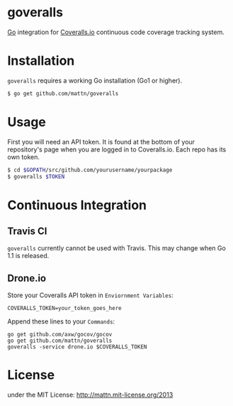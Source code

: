 goveralls
=========

[Go](http://golang.org) integration for [Coveralls.io](http://coveralls.io)
continuous code coverage tracking system.

# Installation

`goveralls` requires a working Go installation (Go1 or higher).

```bash
$ go get github.com/mattn/goveralls
```


# Usage

First you will need an API token.  It is found at the bottom of your
repository's page when you are logged in to Coveralls.io.  Each repo has its
own token.

```bash
$ cd $GOPATH/src/github.com/yourusername/yourpackage
$ goveralls $TOKEN
```

# Continuous Integration

## Travis CI

`goveralls` currently cannot be used with Travis.  This may change when Go 1.1 is released.


## Drone.io

Store your Coveralls API token in `Enviornment Variables`:

```
COVERALLS_TOKEN=your_token_goes_here
```

Append these lines to your `Commands`:

```
go get github.com/axw/gocov/gocov
go get github.com/mattn/goveralls
goveralls -service drone.io $COVERALLS_TOKEN
```

# License

under the MIT License: http://mattn.mit-license.org/2013

